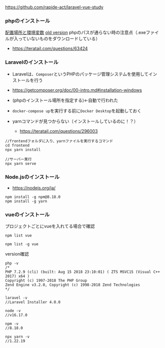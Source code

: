 https://github.com/rapide-act/laravel-vue-study

### phpのインストール

[配置場所と環境変数](https://weblabo.oscasierra.net/php-72-windows-install/)
[old version](https://windows.php.net/downloads/releases/archives/)
phpのパスが通らない時の注意点（.exeファイルが入っていないものをダウンロードしている）
- https://teratail.com/questions/63424

### Laravelのインストール
  - Laravelは、`Composer`というPHPのパッケージ管理システムを使用してインストールを行う
  - https://getcomposer.org/doc/00-intro.md#installation-windows
  - (phpのインストール場所を指定する)←自動で行われた

- `docker-compose up`を実行する前に`Docker Desktop`を起動しておく

- yarnコマンドが見つからない（インストールしているのに！？）
  - https://teratail.com/questions/296003


```console:npxを先頭につける
//frontendフォルダに入り、yarnファイルを実行するコマンド
cd frontend
npx yarn install

//サーバー実行
npx yarn serve
```

### Node.jsのインストール
  - https://nodejs.org/ja/

```console
npm install -g npm@8.18.0
npm install -g yarn
```

### vueのインストール
プロジェクトごとにvueを入れてる場合で確認
```console
npm list vue
```

```console
npm list -g vue
```

version確認
```console
php -v
/*
PHP 7.2.9 (cli) (built: Aug 15 2018 23:10:01) ( ZTS MSVC15 (Visual C++ 2017) x64 )
Copyright (c) 1997-2018 The PHP Group
Zend Engine v3.2.0, Copyright (c) 1998-2018 Zend Technologies
*/

laravel -v
//Laravel Installer 4.0.0

node -v
//v16.17.0

npm -v
//8.18.0

npx yarn -v
//1.22.19

```

